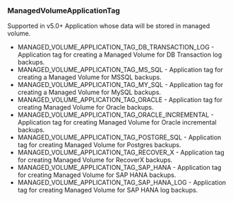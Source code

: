### ManagedVolumeApplicationTag
Supported in v5.0+
Application whose data will be stored in managed volume.

- MANAGED_VOLUME_APPLICATION_TAG_DB_TRANSACTION_LOG - Application tag for creating a Managed Volume for DB Transaction log backups.
- MANAGED_VOLUME_APPLICATION_TAG_MS_SQL - Application tag for creating a Managed Volume for MSSQL backups.
- MANAGED_VOLUME_APPLICATION_TAG_MY_SQL - Application tag for creating a Managed Volume for MySQL backups.
- MANAGED_VOLUME_APPLICATION_TAG_ORACLE - Application tag for creating Managed Volume for Oracle backups.
- MANAGED_VOLUME_APPLICATION_TAG_ORACLE_INCREMENTAL - Application tag for creating Managed Volume for Oracle incremental backups.
- MANAGED_VOLUME_APPLICATION_TAG_POSTGRE_SQL - Application tag for creating Managed Volume for Postgres backups.
- MANAGED_VOLUME_APPLICATION_TAG_RECOVER_X - Application tag for creating Managed Volume for RecoverX backups.
- MANAGED_VOLUME_APPLICATION_TAG_SAP_HANA - Application tag for creating Managed Volume for SAP HANA backups.
- MANAGED_VOLUME_APPLICATION_TAG_SAP_HANA_LOG - Application tag for creating Managed Volume for SAP HANA log backups.
